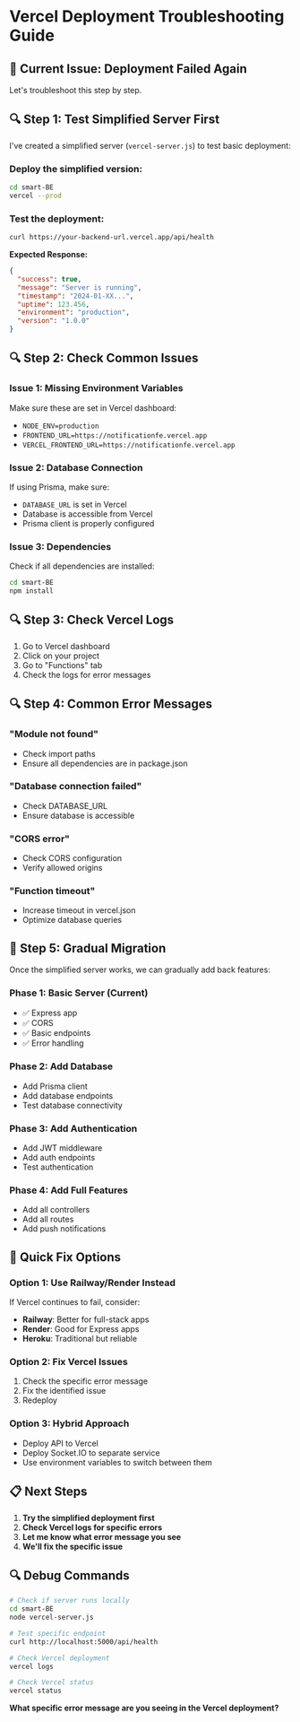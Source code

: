 # Vercel Deployment Troubleshooting Guide

## 🚨 **Current Issue: Deployment Failed Again**

Let's troubleshoot this step by step.

## 🔍 **Step 1: Test Simplified Server First**

I've created a simplified server (`vercel-server.js`) to test basic deployment:

### **Deploy the simplified version:**
```bash
cd smart-BE
vercel --prod
```

### **Test the deployment:**
```bash
curl https://your-backend-url.vercel.app/api/health
```

**Expected Response:**
```json
{
  "success": true,
  "message": "Server is running",
  "timestamp": "2024-01-XX...",
  "uptime": 123.456,
  "environment": "production",
  "version": "1.0.0"
}
```

## 🔍 **Step 2: Check Common Issues**

### **Issue 1: Missing Environment Variables**
Make sure these are set in Vercel dashboard:
- `NODE_ENV=production`
- `FRONTEND_URL=https://notificationfe.vercel.app`
- `VERCEL_FRONTEND_URL=https://notificationfe.vercel.app`

### **Issue 2: Database Connection**
If using Prisma, make sure:
- `DATABASE_URL` is set in Vercel
- Database is accessible from Vercel
- Prisma client is properly configured

### **Issue 3: Dependencies**
Check if all dependencies are installed:
```bash
cd smart-BE
npm install
```

## 🔍 **Step 3: Check Vercel Logs**

1. Go to Vercel dashboard
2. Click on your project
3. Go to "Functions" tab
4. Check the logs for error messages

## 🔍 **Step 4: Common Error Messages**

### **"Module not found"**
- Check import paths
- Ensure all dependencies are in package.json

### **"Database connection failed"**
- Check DATABASE_URL
- Ensure database is accessible

### **"CORS error"**
- Check CORS configuration
- Verify allowed origins

### **"Function timeout"**
- Increase timeout in vercel.json
- Optimize database queries

## 🔧 **Step 5: Gradual Migration**

Once the simplified server works, we can gradually add back features:

### **Phase 1: Basic Server (Current)**
- ✅ Express app
- ✅ CORS
- ✅ Basic endpoints
- ✅ Error handling

### **Phase 2: Add Database**
- Add Prisma client
- Add database endpoints
- Test database connectivity

### **Phase 3: Add Authentication**
- Add JWT middleware
- Add auth endpoints
- Test authentication

### **Phase 4: Add Full Features**
- Add all controllers
- Add all routes
- Add push notifications

## 🚀 **Quick Fix Options**

### **Option 1: Use Railway/Render Instead**
If Vercel continues to fail, consider:
- **Railway**: Better for full-stack apps
- **Render**: Good for Express apps
- **Heroku**: Traditional but reliable

### **Option 2: Fix Vercel Issues**
1. Check the specific error message
2. Fix the identified issue
3. Redeploy

### **Option 3: Hybrid Approach**
- Deploy API to Vercel
- Deploy Socket.IO to separate service
- Use environment variables to switch between them

## 📋 **Next Steps**

1. **Try the simplified deployment first**
2. **Check Vercel logs for specific errors**
3. **Let me know what error message you see**
4. **We'll fix the specific issue**

## 🔍 **Debug Commands**

```bash
# Check if server runs locally
cd smart-BE
node vercel-server.js

# Test specific endpoint
curl http://localhost:5000/api/health

# Check Vercel deployment
vercel logs

# Check Vercel status
vercel status
```

**What specific error message are you seeing in the Vercel deployment?**
